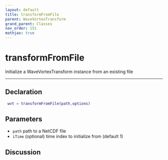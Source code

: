 ```yaml
---
layout: default
title: transformFromFile
parent: WaveVortexTransform
grand_parent: Classes
nav_order: 151
mathjax: true
---
```


#  transformFromFile

Initialize a WaveVortexTransform instance from an existing file


---

## Declaration
```matlab
 wvt = transformFromFile(path,options)
```
## Parameters
+ `path`  path to a NetCDF file
+ `iTime`  (optional) time index to initialize from (default 1)

## Discussion

        

